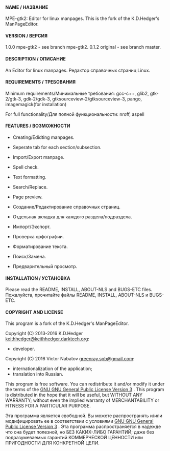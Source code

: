 #### NAME / НАЗВАНИЕ

MPE-gtk2: Editor for linux manpages.
This is the fork of the K.D.Hedger's ManPageEditor.

#### VERSION / ВЕРСИЯ

1.0.0 mpe-gtk2 - see branch mpe-gtk2.
0.1.2 original - see branch master.

#### DESCRIPTION / ОПИСАНИЕ

An Editor for linux manpages.
Редактор справочных страниц Linux.

#### REQUIREMENTS / ТРЕБОВАНИЯ

Minimum requirements/Минимальные требования:
gcc-c++, glib2, gtk-2/gtk-3, gdk-2/gdk-3, gtksourceview-2/gtksourceview-3, pango, imagemagick(for installation)

For full functionality/Для полной функциональности:
nroff, aspell

#### FEATURES / ВОЗМОЖНОСТИ

- Creating/Edidting manpages.
- Seperate tab for each section/subsection.
- Import/Export manpage.
- Spell check.
- Text formatting.
- Search/Replace.
- Page preview.

- Создание/Редактирование справочных страниц.
- Отдельная вкладка для каждого раздела/подраздела.
- Импорт/Экспорт.
- Проверка орфографии.
- Форматирование текста.
- Поиск/Замена.
- Предварительный просмотр.

#### INSTALLATION / УСТАНОВКА

Please read the README, INSTALL, ABOUT-NLS and BUGS-ETC files.
Пожалуйста, прочитайте файлы README, INSTALL, ABOUT-NLS и BUGS-ETC.

#### COPYRIGHT AND LICENSE

This program is a fork of the K.D.Hedger's ManPageEditor.

Copyright (C) 2013-2016 K.D.Hedger <keithhedger@keithhedger.darktech.org>:
- developer.

Copyright (C) 2016 Victor Nabatov <greenray.spb@gmail.com>:
- internationalization of the application;
- translation into Russian.

This program is free software.
You can redistribute it and/or modify it under the terms of the
[GNU GNU General Public License Version 3](http://www.gnu.org/licenses/gpl-3.0.html) .
This program is distributed in the hope that it will be useful, but WITHOUT ANY WARRANTY;
without even the implied warranty of MERCHANTABILITY or FITNESS FOR A PARTICULAR PURPOSE.

Эта программа является свободной.
Вы можете распространять и/или модифицировать ее в соответствии c условиями
[GNU GNU General Public License Version 3](http://www.gnu.org/licenses/gpl-3.0.html) .
Эта программа распространяется в надежде что она будет полезной, но БЕЗ КАКИХ-ЛИБО ГАРАНТИЙ;
даже без подразумеваемых гарантий КОММЕРЧЕСКОЙ ЦЕННОСТИ или ПРИГОДНОСТИ ДЛЯ КОНКРЕТНОЙ ЦЕЛИ.
